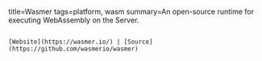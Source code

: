 title=Wasmer
tags=platform, wasm
summary=An open-source runtime for executing WebAssembly on the Server.
~~~~~~

[Website](https://wasmer.io/) | [Source](https://github.com/wasmerio/wasmer)
